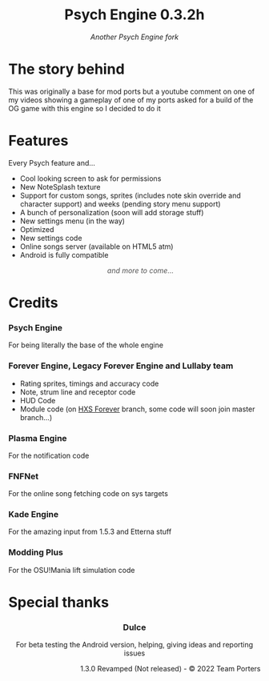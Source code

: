 <div align="center">
    <h1> Psych Engine 0.3.2h</h1>
    <p style="font-style: italic;">Another Psych Engine fork</p>
</div>
<div>
    <h1>The story behind</h1>
    <p>
    This was originally a base for mod ports but a youtube comment on one of my videos showing a gameplay of one of my ports asked for a build of the OG game with this engine so I decided to do it
    </p>
    <h1>Features</h1>
    <p>Every Psych feature and...</p>
    <ul>
        <li>Cool looking screen to ask for permissions</li>
        <li>New NoteSplash texture</li>
        <li>Support for custom songs, sprites (includes note skin override and character support) and weeks (pending story menu support)</li>
        <li>A bunch of personalization (soon will add storage stuff)</li>
        <li>New settings menu (in the way)</li>
        <li>Optimized</li>
        <li>New settings code</li>
        <li>Online songs server (available on HTML5 atm)</li>
        <li>Android is fully compatible</li>
        <p style="font-style: italic; opacity: 0.75;" align="center">and more to come...</p>
    </ul>
    <div align="left">
        <h1>Credits</h1>
        <div>
            <h3>Psych Engine</h3>
            <p>For being literally the base of the whole engine</p>
            <h3>Forever Engine, Legacy Forever Engine and Lullaby team</h3>
            <ul>
                <li>Rating sprites, timings and accuracy code</li>
                <li>Note, strum line and receptor code</li>
                <li>HUD Code</li>
                <li>Module code (on <a href="https://github.com/SanicBTW/FNF-PsychEngine-0.3.2h/tree/hxs-forever">HXS Forever</a> branch, some code will soon join master branch...)</li>
            </ul>
            <h3>Plasma Engine</h3>
            <p>For the notification code</p>
            <h3>FNFNet</h3>
            <p>For the online song fetching code on sys targets</p>
            <h3>Kade Engine</h3>
            <p>For the amazing input from 1.5.3 and Etterna stuff</p>
            <h3>Modding Plus</h3>
            <p>For the OSU!Mania lift simulation code</p>
        </div>
    </div>
    <div align="left">
        <h1>Special thanks</h1>
        <div align="center">
            <h3>Dulce</h3>
            <p>For beta testing the Android version, helping, giving ideas and reporting issues</p>
        </div>
    </div>
    <p align="right">1.3.0 Revamped (Not released) - © 2022 Team Porters</p>
</div>